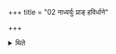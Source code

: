 +++
title = "02 नाध्वर्युः प्राङ् हविर्धाने"

+++

<details><summary>थिते</summary>

2. The Adhvaryu should not pass beyond the two Havirdhāna (carts) towards the east.
</details>
